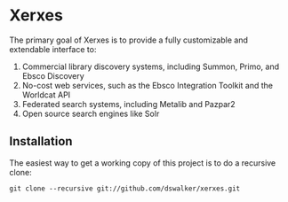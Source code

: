 Xerxes
=======================

The primary goal of Xerxes is to provide a fully customizable and extendable interface to:

  1. Commercial library discovery systems, including Summon, Primo, and Ebsco Discovery
  2. No-cost web services, such as the Ebsco Integration Toolkit and the Worldcat API
  3. Federated search systems, including Metalib and Pazpar2
  4. Open source search engines like Solr

Installation
------------
The easiest way to get a working copy of this project is to do a recursive
clone:

    git clone --recursive git://github.com/dswalker/xerxes.git